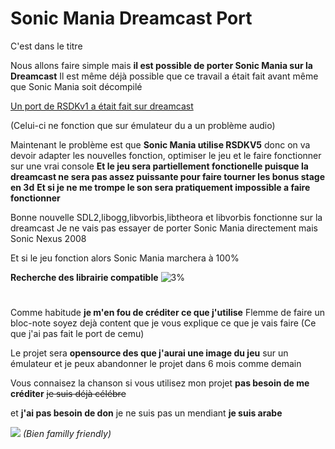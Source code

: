 # Sonic Mania Dreamcast Port

C'est dans le titre

Nous allons faire simple mais **il est possible de porter Sonic Mania sur la Dreamcast** 
Il est même déjà possible que ce travail a était fait avant même que Sonic Mania soit décompilé

[Un port de RSDKv1 a était fait sur dreamcast](https://www.dreamcast-talk.com/forum/viewtopic.php?t=14474) 

(Celui-ci ne fonction que sur émulateur du a un problème audio)

Maintenant le problème est que **Sonic Mania utilise RSDKV5** donc on va devoir adapter les nouvelles fonction, optimiser le jeu et le faire fonctionner sur une vrai console
**Et le jeu sera partiellement fonctionelle puisque la dreamcast ne sera pas assez puissante pour faire tourner les bonus stage en 3d** 
**Et si je ne me trompe le son sera pratiquement impossible a faire fonctionner** 

 
Bonne nouvelle SDL2,libogg,libvorbis,libtheora et libvorbis fonctionne sur la dreamcast 
Je ne vais pas essayer de porter Sonic Mania directement mais Sonic Nexus 2008 

Et si le jeu fonction alors Sonic Mania marchera à 100%

**Recherche des librairie compatible** ![3%](https://progress-bar.dev/3?width=190)


#
Comme habitude **je m'en fou de créditer ce que j'utilise**
Flemme de faire un bloc-note soyez dejà content que je vous explique ce que je vais faire (Ce que j'ai pas fait le port de cemu) 

Le projet sera **opensource des que j'aurai une image du jeu** sur un émulateur et je peux abandonner le projet dans 6 mois comme demain 

Vous connaisez la chanson si vous utilisez mon projet 
**pas besoin de me créditer** ~~je suis déjà célébre~~ 

et **j'ai pas besoin de don** je ne suis pas un mendiant **je suis arabe**






[![](https://dcbadge.vercel.app/api/server/Vp7FFyUCVQ)](https://discord.gg/Vp7FFyUCVQ) *(Bien familly friendly)*

